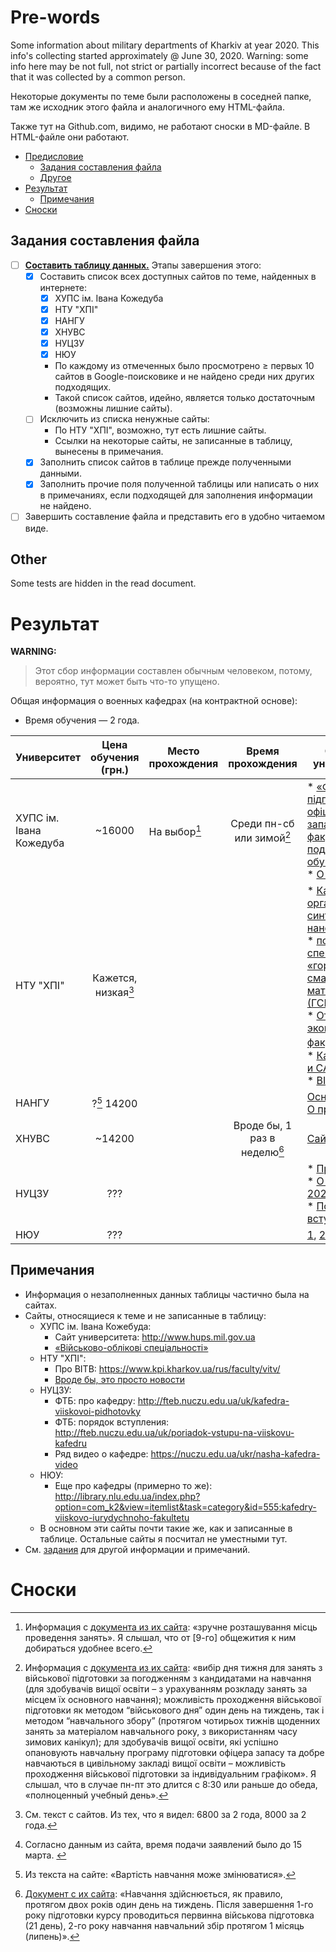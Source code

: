 # Pre-words
<a id="pre"></a>

<p> Some information about military departments of Kharkiv at year 2020. This info's collecting started approximately @ June 30, 2020. Warning: some info here may be not full, not strict or partially incorrect because of the fact that it was collected by a common person.
<p> Некоторые документы по теме были расположены в соседней папке, там же исходник этого файла и аналогичного ему HTML-файла.
<p> Также тут на Github.com, видимо, не работают сноски в MD-файле. В HTML-файле они работают. 
<!-- [TOC] -->

* [Предисловие](#pre)
    * [Задания составления файла](#tasks)
    * [Другое](#other)
* [Результат](#result)
    * [Примечания](#notes)
* [Сноски](#footnotes)

## Задания составления файла
<a id="tasks"></a>

* [ ] <u>**Составить таблицу данных.**</u> Этапы завершения этого:
  + [x] Составить список всех доступных сайтов по теме, найденных в интернете:
      + [x] ХУПС ім. Івана Кожедуба
      + [x] НТУ "ХПІ"
      + [x] НАНГУ
      + [x] ХНУВС
      + [x] НУЦЗУ
      + [x] НЮУ
      * По каждому из отмеченных было просмотрено &ge; первых 10 сайтов в Google-поисковике и не найдено среди них других подходящих.
      * Такой список сайтов, идейно, является только достаточным (возможны лишние сайты).
  + [ ] Исключить из списка ненужные сайты:
      * По НТУ "ХПІ", возможно, тут есть лишние сайты.
      * Ссылки на некоторые сайты, не записанные в таблицу, вынесены в примечания.
  + [x] Заполнить список сайтов в таблице прежде полученными данными.
  + [x] Заполнить прочие поля полученной таблицы или написать о них в примечаниях, если подходящей для заполнения информации не найдено.
* [ ] Завершить составление файла и представить его в удобно читаемом виде.

## Other
<a id="other"></a>

Some tests are hidden in the read document.

<!-- These are tests:
Column 1 | Column 2
:--:|----
Quite long sentence | * Task 1 <br /> * Task 2

Университет            | Доступный выбор
[\\]:                       | времени п.
-----------------------|----------------

Университет | Информация об университете
----|----
[comment]: ------------|--------------------

Col1 | Col2
----|----
row1 info | more
Footnote[^intable] | InCol2[^intable2]

[^intable]: It's a test.
-->

# Результат
<a id="result"></a>

**WARNING:**
> Этот сбор информации составлен обычным человеком, потому, вероятно, тут может быть что-то упущено.

Общая информация о военных кафедрах (на контрактной основе):
* Время обучения — 2 года.

<!-- **_Таблица со сбором данных (ещё неполная):_** -->

Университет | Цена обучения (грн.)| Место прохождения | Время прохождения | Сайты от университета
----|:----:|----|:----:|----
ХУПС ім. Івана Кожедуба | ~16000 | На выбор[^hups_choose] | Среди пн-сб или зимой[^hups_time] | * [«Факультет підготовки офіцерів запасу» (про факультет, подготовку и обучение)](http://www.hups.mil.gov.ua/pidgotovka-oficeriv-zapasy/), <br> * [О наборе (pdf)](http://www.hups.mil.gov.ua/assets/doc/oficery-zapasa/dovidnik-oficeru-zapasy.pdf)
НТУ "ХПІ" | Кажется, низкая[^ntu_cost] ||| * [Кафедра органического синтеза и нанотехнологий][kpi1], <br> * [по военной специальности «горюче-смазочные материалы (ГСМ)»](https://web.kpi.kharkov.ua/cit/ru/voennaya-kafedra/), <br> * [От экономического факультета](http://web.kpi.kharkov.ua/ek/ru/voennaya-kafedra/)[^ntu_time], <br> * [Кафедра ТММ и САПР][tmm+], <br> * [ВІТВ](http://vitv.kh.ua)
НАНГУ | ?[^nangu_cost] 14200 | | | [Основной сайт](http://nangu.edu.ua/page/pidgotovka-oficeriv-zapasu), [О приёме](http://nangu.edu.ua/page/vartist-pidgotovki-oficeriv-zapasu)
ХНУВС| ~14200 ||  Вроде бы, 1 раз в неделю[^univd_time] | [Сайт](http://univd.edu.ua/uk/dir/1866)
НУЦЗУ | ??? ||| * [Про кафедру](https://nuczu.edu.ua/rus/fakultety-i-kafedry/kafedra-voennoj-podgotovki), <br> * [О наборе в 2020 году](https://nuczu.edu.ua/rus/kafedra-viiskovoi-pidhotovky-oholoshuye-nabir-u-2019-rotsi), <br> * [Порядок вступления](https://nuczu.edu.ua/ukr/poriadok-vstupu-na-viiskovu-kafedru)
НЮУ | ??? ||| [1](https://nlu.edu.ua/ru/інститути-факультети/військово-юридичний-факультет-№6/), [2](http://pli.nlu.edu.ua/?p=3156), [кафедры][departments_nlu]

## Примечания
<a id="notes"></a>

<!-- Кафедры:
ХУПС:
* NOT FOUND

НТУ "ХПІ":
* Про ВІТВ: https://www.kpi.kharkov.ua/rus/faculty/vitv/
* NOT FOUND

НАНГУ:
* NOT FOUND

ХНУВС:
* NOT FOUND

НУЦЗУ: - All
1. Про кафедру: https://nuczu.edu.ua/rus/fakultety-i-kafedry/kafedra-voennoj-podgotovki
* О наборе в 2020 году: https://nuczu.edu.ua/rus/kafedra-viiskovoi-pidhotovky-oholoshuye-nabir-u-2019-rotsi
* Порядок вступления: https://nuczu.edu.ua/ukr/poriadok-vstupu-na-viiskovu-kafedru
* ФТБ: про кафедру: http://fteb.nuczu.edu.ua/uk/kafedra-viiskovoi-pidhotovky
* ФТБ: порядок вступления: http://fteb.nuczu.edu.ua/uk/poriadok-vstupu-na-viiskovu-kafedru
* Ряд видео о кафедре: https://nuczu.edu.ua/ukr/nasha-kafedra-video
* NOT FOUND

НЮУ: - All
* 1: https://nlu.edu.ua/ru/інститути-факультети/військово-юридичний-факультет-№6/
* 2: http://pli.nlu.edu.ua/?p=3156
* кафедры_1: http://library.nlu.edu.ua/index.php?option=com_k2&view=itemlist&task=category&id=555:kafedry-viiskovo-iurydychnoho-fakultetu&Itemid=151
* кафедры_2: http://library.nlu.edu.ua/index.php?option=com_k2&view=itemlist&task=category&id=555:kafedry-viiskovo-iurydychnoho-fakultetu
* NOT FOUND

----
NOT FOUND := Других кафедр, касающихся именно военной подготовки, я не нашел.
Без метки "- All" — только те, которых ещё нет в таблице.
-->

* Информация о незаполненных данных таблицы частично была на сайтах.
* Сайты, относящиеся к теме и не записанные в таблицу:
    + ХУПС ім. Івана Кожебуда:
        * Сайт университета: http://www.hups.mil.gov.ua
        * [«Військово-облікові спеціальності»](http://www.hups.mil.gov.ua/assets/doc/oficery-zapasa/perelik-vos-oficery-zapasa-hnups.pdf)
    + НТУ "ХПІ":
        * Про ВІТВ: https://www.kpi.kharkov.ua/rus/faculty/vitv/
        * [Вроде бы, это просто новости](https://www.kpi.kharkov.ua/rus/tag/voennaya-podgotovka/)
    + НУЦЗУ:
        * ФТБ: про кафедру: http://fteb.nuczu.edu.ua/uk/kafedra-viiskovoi-pidhotovky
        * ФТБ: порядок вступления: http://fteb.nuczu.edu.ua/uk/poriadok-vstupu-na-viiskovu-kafedru
        * Ряд видео о кафедре: https://nuczu.edu.ua/ukr/nasha-kafedra-video
    + НЮУ:
        * Еще про кафедры (примерно то же): http://library.nlu.edu.ua/index.php?option=com_k2&view=itemlist&task=category&id=555:kafedry-viiskovo-iurydychnoho-fakultetu
    + В основном эти сайты почти такие же, как и записанные в таблице. Остальные сайты я посчитал не уместными тут. <!-- В [заданиях](#tasks) частично описан процесс отбора. -->
* См. [задания](#tasks) для другой информации и примечаний.

<!-- # Other and tests -->

<!-- &#8617; &#10155 -->
<!-- Some quotes: « » -->


[^hups_choose]: Информация с <a href="http://www.hups.mil.gov.ua/assets/doc/oficery-zapasa/dovidnik-oficeru-zapasy.pdf">документа из их сайта</a>: «зручне розташування місць проведення занять». Я слышал, что от [9-го] общежития к ним добираться удобнее всего.

[^hups_time]: Информация с <a href="http://www.hups.mil.gov.ua/assets/doc/oficery-zapasa/dovidnik-oficeru-zapasy.pdf">документа из их сайта</a>: «вибір дня тижня для занять з військової підготовки за погодженням з кандидатами на навчання (для здобувачів вищої освіти – з урахуванням розкладу занять за місцем їх основного навчання); можливість проходження військової підготовки як методом “військового дня” один день на тиждень, так і методом “навчального збору” (протягом чотирьох тижнів щоденних занять за матеріалом навчального року, з використанням часу зимових канікул); для здобувачів вищої освіти, які успішно опановують навчальну програму підготовки офіцера запасу та добре навчаються в цивільному закладі вищої освіти – можливість проходження військової підготовки за індивідуальним графіком». Я слышал, что в случае пн-пт это длится с 8:30 или раньше до обеда, «полноценный учебный день».

[^ntu_cost]: См. текст с сайтов. Из тех, что я видел: 6800 за 2 года, 8000 за 2 года.
[^ntu_time]: Согласно данным из сайта, время подачи заявлений было до 15 марта. <!-- При добавлении данных тут стоит сменить тег time на time1. -->
[^nangu_cost]: Из текста на сайте: «Вартість навчання може змінюватися».
[^univd_time]: <a href="http://univd.edu.ua/files/vk/vk_2019.pdf">Документ с их сайта</a>: «Навчання здійснюється, як правило, протягом двох років один день на тиждень. Після завершення 1-го року підготовки курсу проводиться первинна військова підготовка (21 день), 2-го року навчання навчальний збір протягом 1 місяць (липень)».

[kpi1]: http://web.kpi.kharkov.ua/nanochem/voennaya-kafedra-ntu-hpi/
[tmm+]: https://web.kpi.kharkov.ua/tmm-sapr/ru/voennaya-kafedra/
[departments_nlu]: http://library.nlu.edu.ua/index.php?option=com_k2&view=itemlist&task=category&id=555:kafedry-viiskovo-iurydychnoho-fakultetu&Itemid=151

[^intable2]: One more test.

<!-- About the NOCZU

https://nuczu.edu.ua/rus/golovna-kvp
https://nuczu.edu.ua/rus/kafedra-viiskovoi-pidhotovky-oholoshuye-nabir-u-2019-rotsi
https://nuczu.edu.ua/rus/kafedra-viiskovoi-pidhotovky-oholoshuye-nabir-u-2019-rotsi
-->

# Сноски <!-- Нужны ли тут сноски? -->
<a id="footnotes"></a>

